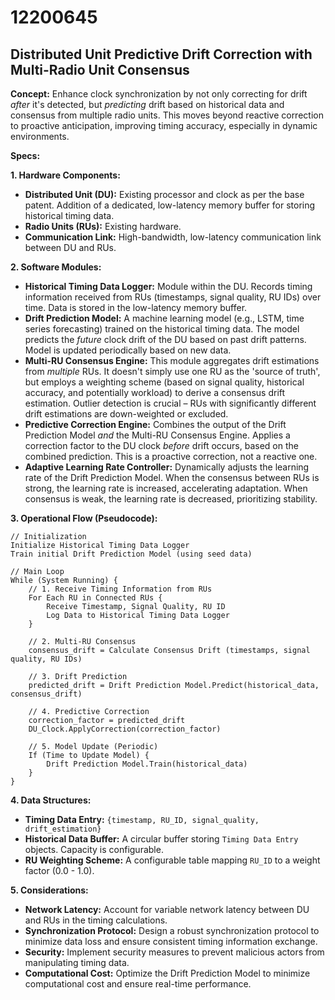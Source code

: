# 12200645

## Distributed Unit Predictive Drift Correction with Multi-Radio Unit Consensus

**Concept:** Enhance clock synchronization by not only correcting for drift *after* it's detected, but *predicting* drift based on historical data and consensus from multiple radio units. This moves beyond reactive correction to proactive anticipation, improving timing accuracy, especially in dynamic environments.

**Specs:**

**1. Hardware Components:**

*   **Distributed Unit (DU):** Existing processor and clock as per the base patent.  Addition of a dedicated, low-latency memory buffer for storing historical timing data.
*   **Radio Units (RUs):** Existing hardware.
*   **Communication Link:** High-bandwidth, low-latency communication link between DU and RUs.

**2. Software Modules:**

*   **Historical Timing Data Logger:** Module within the DU. Records timing information received from RUs (timestamps, signal quality, RU IDs) over time.  Data is stored in the low-latency memory buffer.
*   **Drift Prediction Model:**  A machine learning model (e.g., LSTM, time series forecasting) trained on the historical timing data.  The model predicts the *future* clock drift of the DU based on past drift patterns.  Model is updated periodically based on new data.
*   **Multi-RU Consensus Engine:**  This module aggregates drift estimations from *multiple* RUs. It doesn't simply use one RU as the 'source of truth', but employs a weighting scheme (based on signal quality, historical accuracy, and potentially workload) to derive a consensus drift estimation.  Outlier detection is crucial – RUs with significantly different drift estimations are down-weighted or excluded.
*   **Predictive Correction Engine:**  Combines the output of the Drift Prediction Model *and* the Multi-RU Consensus Engine.  Applies a correction factor to the DU clock *before* drift occurs, based on the combined prediction.  This is a proactive correction, not a reactive one.
*   **Adaptive Learning Rate Controller:** Dynamically adjusts the learning rate of the Drift Prediction Model. When the consensus between RUs is strong, the learning rate is increased, accelerating adaptation. When consensus is weak, the learning rate is decreased, prioritizing stability.

**3. Operational Flow (Pseudocode):**

```
// Initialization
Initialize Historical Timing Data Logger
Train initial Drift Prediction Model (using seed data)

// Main Loop
While (System Running) {
    // 1. Receive Timing Information from RUs
    For Each RU in Connected RUs {
        Receive Timestamp, Signal Quality, RU ID
        Log Data to Historical Timing Data Logger
    }

    // 2. Multi-RU Consensus
    consensus_drift = Calculate Consensus Drift (timestamps, signal quality, RU IDs)

    // 3. Drift Prediction
    predicted_drift = Drift Prediction Model.Predict(historical_data, consensus_drift)

    // 4. Predictive Correction
    correction_factor = predicted_drift
    DU_Clock.ApplyCorrection(correction_factor)

    // 5. Model Update (Periodic)
    If (Time to Update Model) {
        Drift Prediction Model.Train(historical_data)
    }
}
```

**4.  Data Structures:**

*   **Timing Data Entry:** `{timestamp, RU_ID, signal_quality, drift_estimation}`
*   **Historical Data Buffer:**  A circular buffer storing `Timing Data Entry` objects.  Capacity is configurable.
*   **RU Weighting Scheme:** A configurable table mapping `RU_ID` to a weight factor (0.0 - 1.0).

**5.  Considerations:**

*   **Network Latency:**  Account for variable network latency between DU and RUs in the timing calculations.
*   **Synchronization Protocol:** Design a robust synchronization protocol to minimize data loss and ensure consistent timing information exchange.
*   **Security:**  Implement security measures to prevent malicious actors from manipulating timing data.
*   **Computational Cost:** Optimize the Drift Prediction Model to minimize computational cost and ensure real-time performance.